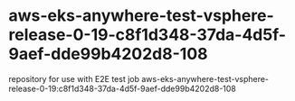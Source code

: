 # aws-eks-anywhere-test-vsphere-release-0-19-c8f1d348-37da-4d5f-9aef-dde99b4202d8-108
repository for use with E2E test job aws-eks-anywhere-test-vsphere-release-0-19:c8f1d348-37da-4d5f-9aef-dde99b4202d8-108
